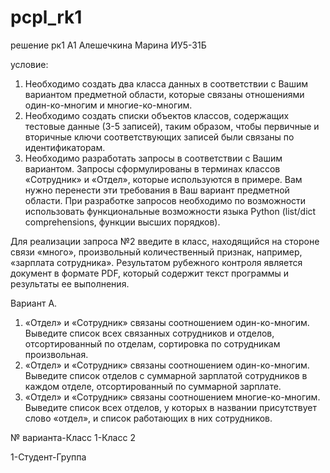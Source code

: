 # pcpl_rk1
решение рк1 А1 Алешечкина Марина ИУ5-31Б

условие: 
1) Необходимо создать два класса данных в соответствии с Вашим вариантом предметной области, которые связаны отношениями один-ко-многим и многие-ко-многим.
2) Необходимо создать списки объектов классов, содержащих тестовые данные (3-5 записей), таким образом, чтобы первичные и вторичные ключи соответствующих записей были связаны по идентификаторам.
3) Необходимо разработать запросы в соответствии с Вашим вариантом. Запросы сформулированы в терминах классов «Сотрудник» и «Отдел», которые используются в примере. Вам нужно перенести эти требования в Ваш вариант предметной области. При разработке запросов необходимо по возможности использовать функциональные возможности языка Python (list/dict comprehensions, функции высших порядков).

Для реализации запроса №2 введите в класс, находящийся на стороне связи «много», произвольный количественный признак, например, «зарплата сотрудника».
Результатом рубежного контроля является документ в формате PDF, который содержит текст программы и результаты ее выполнения.

Вариант А.
1. «Отдел» и «Сотрудник» связаны соотношением один-ко-многим. Выведите список всех связанных сотрудников и отделов, отсортированный по отделам, сортировка по сотрудникам произвольная.
2. «Отдел» и «Сотрудник» связаны соотношением один-ко-многим. Выведите список отделов с суммарной зарплатой сотрудников в каждом отделе, отсортированный по суммарной зарплате.
3. «Отдел» и «Сотрудник» связаны соотношением многие-ко-многим. Выведите список всех отделов, у которых в названии присутствует слово «отдел», и список работающих в них сотрудников.

№ варианта-Класс 1-Класс 2

1-Студент-Группа
